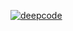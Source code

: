 [![deepcode](https://www.deepcode.ai/api/gh/badge?key=eyJhbGciOiJIUzI1NiIsInR5cCI6IkpXVCJ9.eyJwbGF0Zm9ybTEiOiJnaCIsIm93bmVyMSI6IkpvcnRTaWVtZXMiLCJyZXBvMSI6InByajQtY2hhcHRlci0zIiwiaW5jbHVkZUxpbnQiOmZhbHNlLCJhdXRob3JJZCI6MjczMjUsImlhdCI6MTYxMjg4NTI0MX0.Oo0vl4BcI_sOGfO2XVHpwwRRNuWuFnx1Fvy2G8jdPRU)](https://www.deepcode.ai/app/gh/JortSiemes/prj4-chapter-3/_/dashboard?utm_content=gh%2FJortSiemes%2Fprj4-chapter-3)
